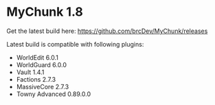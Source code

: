 # MyChunk 1.8

Get the latest build here: https://github.com/brcDev/MyChunk/releases

Latest build is compatible with following plugins:
- WorldEdit 6.0.1
- WorldGuard 6.0.0
- Vault 1.4.1
- Factions 2.7.3
- MassiveCore 2.7.3
- Towny Advanced 0.89.0.0 
